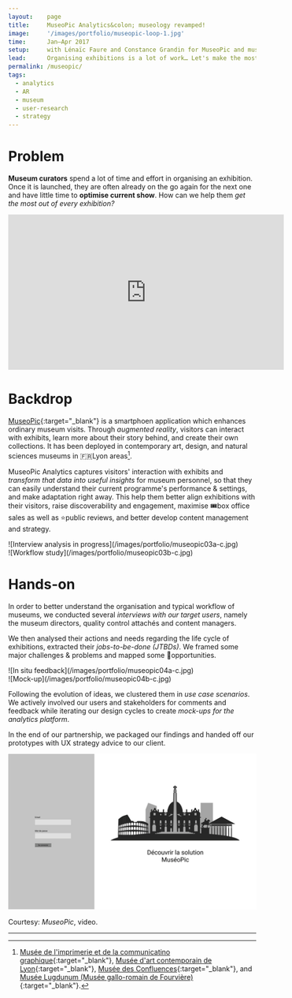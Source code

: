 ```yaml
---
layout:    page
title:     MuseoPic Analytics&colon; museology revamped!
image:     '/images/portfolio/museopic-loop-1.jpg'
time:      Jan–Apr 2017
setup:     with Lénaïc Faure and Constance Grandin for MuseoPic and museums in Lyon.
lead:      Organising exhibitions is a lot of work… Let's make the most out of every one of them!
permalink: /museopic/
tags:
  - analytics
  - AR
  - museum
  - user-research
  - strategy
---
```


# Problem
**Museum curators** spend a lot of time and effort in organising an exhibition. Once it is launched, they are often already on the go again for the next one and have little time to **optimise current show**. How can we help them *get the most out of every exhibition?*

<div class="e-iframe" markdown="1">
<iframe width="560" height="315" src="https://www.youtube-nocookie.com/embed/48McP4qGOJU?rel=0" frameborder="0" allow="accelerometer; autoplay; encrypted-media; gyroscope; picture-in-picture" allowfullscreen></iframe>
</div>

# Backdrop
[MuseoPic](http://www.museopic.com){:target="_blank"} is a smartphoen application which enhances ordinary museum visits. Through *augmented reality*, visitors can interact with exhibits, learn more about their story behind, and create their own collections. It has been deployed in contemporary art, design, and natural sciences museums in 🇫🇷Lyon areas[^1].

MuseoPic Analytics captures visitors' interaction with exhibits and *transform that data into useful insights* for museum personnel, so that they can easily understand their current programme's performance & settings, and make adaptation right away. This help them better align exhibitions with their visitors, raise discoverability and engagement, maximise 🎟box office sales as well as ⭐️public reviews, and better develop content management and strategy.

<div class="o-grid" markdown="1">
<div class="o-grid__col o-grid__col--2-4-m" markdown="1">
![Interview analysis in progress](/images/portfolio/museopic03a-c.jpg)
</div>
<div class="o-grid__col o-grid__col--2-4-m" markdown="1">
![Workflow study](/images/portfolio/museopic03b-c.jpg)
</div>
</div>

# Hands-on
In order to better understand the organisation and typical workflow of museums, we conducted several *interviews with our target users*, namely the museum directors, quality control attachés and content managers.

We then analysed their actions and needs regarding the life cycle of exhibitions, extracted their *jobs-to-be-done (JTBDs)*. We framed some major challenges & problems and mapped some 🎈opportunities.

<div class="o-grid" markdown="1">
<div class="o-grid__col o-grid__col--2-4-m" markdown="1">
![In situ feedback](/images/portfolio/museopic04a-c.jpg)
</div>
<div class="o-grid__col o-grid__col--2-4-m" markdown="1">
![Mock-up](/images/portfolio/museopic04b-c.jpg)
</div>
</div>

Following the evolution of ideas, we clustered them in *use case scenarios*. We actively involved our users and stakeholders for comments and feedback while iterating our design cycles to create *mock-ups for the analytics platform*.

In the end of our partnership, we packaged our findings and handed off our prototypes with UX strategy advice to our client.

![Screenshots of MuseoPic Analytics mock-up](/images/portfolio/museopic-loop.gif)

<div class="extras" markdown="1">
Courtesy: <i>MuseoPic</i>, video.
</div>

* * *

[^1]: [Musée de l'imprimerie et de la communicatino graphique](http://www.imprimerie.lyon.fr/){:target="_blank"}, [Musée d'art contemporain de Lyon](http://www.mac-lyon.com/mac){:target="_blank"}, [Musée des Confluences](https://www.museedesconfluences.fr/){:target="_blank"}, and [Musée Lugdunum (Musée gallo-romain de Fourvière)](https://lugdunum.grandlyon.com/){:target="_blank"}.